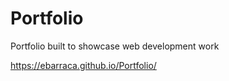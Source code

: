 # Portfolio

Portfolio built to showcase web development work

https://ebarraca.github.io/Portfolio/
